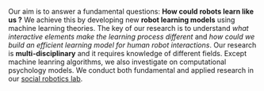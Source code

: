 Our aim is to answer a fundamental questions: **How could robots learn like us ?** We achieve this by developing new **robot learning models** using machine learning theories. The key of our research is to understand _what interactive elements make the learning process different_ and _how could we build an efficient learning model for human robot interactions_. 
Our research is **multi-disciplinary** and it requires knowledge of different fields. Except machine leanring algorithms, we also investigate on computational psychology models. We conduct both fundamental and applied research in our [social robotics lab](hri.research.it.uu.se).
